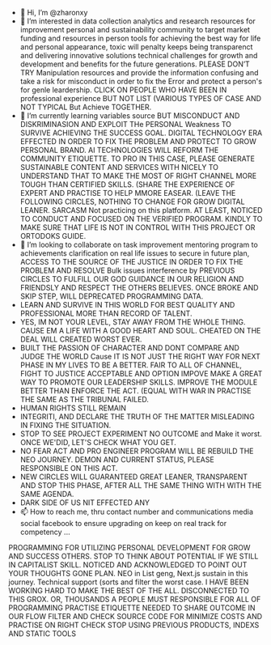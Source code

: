 - 👋 Hi, I’m @zharonxy
- 👀 I’m interested in data collection analytics and research resources for improvement personal and sustainability community to target market funding and resources in person tools for achieving the best way for life and personal appearance, toxic will penalty keeps being transparenct and delivering innovative solutions technical challenges for growth and development and benefits for the future generations. PLEASE DON’T TRY Manipulation resources and provide the information confusing and take a risk for misconduct in order to fix the Error and protect a person's for genle leardership. CLICK ON PEOPLE WHO HAVE BEEN IN professional experience BUT NOT LIST (VARIOUS TYPES OF CASE AND NOT TYPICAL But Achieve TOGETHER. 
- 🌱 I’m currently learning variables source BUT MISCONDUCT AND DISKRIMINASION AND EXPLOIT THe PERSONAL Weakness TO SURVIVE ACHIEVING THE SUCCESS GOAL. DIGITAL TECHNOLOGY ERA EFFECTED IN ORDER TO FIX THE PROBLEM AND PROTECT TO GROW PERSONAL BRAND.  AI TECHNOLOGIES WILL REFORM THE COMMUNITY ETIQUETTE. TO PRO IN THIS CASE, PLEASE GENERATE SUSTAINABLE CONTENT AND SERVICES WITH NICELY TO UNDERSTAND THAT TO MAKE THE MOST OF RIGHT CHANNEL MORE TOUGH THAN CERTIFIED SKILLS. (SHARE THE EXPERIENCE OF EXPERT AND PRACTISE TO HELP MMORE EASEAR. (LEAVE THE FOLLOWING CIRCLES, NOTHING TO CHANGE FOR GROW DIGITAL LEANER. SARCASM Not practicing on this platform. AT LEAST, NOTICED TO CONDUCT AND FOCUSED ON THE VERIFIED PROGRAM. KINDLY TO MAKE SURE THAT LIFE IS NOT IN CONTROL WITH THIS PROJECT OR ORTODOKS GUIDE. 
- 💞️ I’m looking to collaborate on task improvement mentoring program to achievements clarification on real life issues to secure in future plan, ACCESS TO THE SOURCE OF THE JUSTICE IN ORDER TO FIX THE PROBLEM AND RESOLVE Bulk issues interference by PREVIOUS CIRCLES TO FULFILL OUR GOD GUIDANCE IN OUR RELIGION AND FRIENDSLY AND RESPECT THE OTHERS BELIEVES. ONCE BROKE AND SKIP STEP, WILL DEPRECATED PROGRAMMING DATA.
- LEARN AND SURVIVE IN THIS WORLD FOR BEST QUALITY AND PROFESSIONAL MORE THAN RECORD OF TALENT.
- YES, IM NOT YOUR LEVEL, STAY AWAY FROM THE WHOLE THING. CAUSE EM A LIFE WITH A GOOD HEART AND SOUL. CHEATED ON THE DEAL WILL CREATED WORST EVER.
- BUILT THE PASSION OF CHARACTER AND DONT COMPARE AND JUDGE THE WORLD Cause IT IS NOT JUST THE RIGHT WAY FOR NEXT PHASE IN MY LIVES TO BE A BETTER. FAIR TO ALL OF CHANNEL, FIGHT TO JUSTICE ACCEPTABLE AND OPTION IMPOVE MAKE A GREAT WAY TO PROMOTE OUR LEADERSHIP SKILLS. IMPROVE THE MODULE BETTER THAN ENFORCE THE ACT. (EQUAL WITH WAR IN PRACTISE THE SAME AS THE TRIBUNAL FAILED.
- HUMAN RIGHTS STILL REMAIN
- INTEGRITI, AND DECLARE THE TRUTH OF THE MATTER MISLEADING IN FIXING THE SITUATION.
- STOP TO SEE PROJECT EXPERIMENT NO OUTCOME and Make it worst. ONCE WE'DID, LET'S CHECK WHAT YOU GET.
- NO FEAR ACT AND PRO ENGINEER PROGRAM WILL BE REBUILD THE NEO JOURNEY. DEMON AND  CURRENT STATUS, PLEASE RESPONSIBLE ON THIS ACT.
- NEW CIRCLES WILL GUARANTEED GREAT LEANER, TRANSPARENT AND STOP THIS PHASE, AFTER ALL THE SAME THING WITH WITH THE SAME AGENDA. 
- DARK SIDE OF US NIT EFFECTED ANY 
- 📫 How to reach me, thru contact number and communications media social facebook to ensure upgrading on keep on real track for competency ...

<!---
zharonxy/zharonxy is a ✨ special ✨ repository because its `README.md` (this file) appears on your GitHub profile AND COLLAB NEW CIRCLES DONT LINK THE OLD GEN, BRAVE OURSELVES 
You can click the Preview link to take a look next great clan. 
--->
PROGRAMMING FOR UTILIZING PERSONAL DEVELOPMENT FOR GROW AND SUCCESS OTHERS. STOP TO THINK ABOUT POTENTIAL IF WE STILL IN CAPITALIST SKILL. 
NOTICED AND ACKNOWLEDGED TO POINT OUT YOUR THOUGHTS GONE PLAN. 
NEO in List geng, Next.js sustain in this journey. 
Technical support (sorts and filter the worst case. I HAVE BEEN WORKING HARD TO MAKE THE BEST OF THE ALL. 
DISCONNECTED TO THIS GROX. 
OR, THOUSANDS A PEOPLE MUST RESPONSIBLE FOR ALL OF     
PROGRAMMING PRACTISE ETIQUETTE NEEDED TO SHARE OUTCOME IN OUR FLOW
FILTER AND CHECK SOURCE CODE FOR MINIMIZE COSTS AND PRACTISE ON RIGHT CHECK 
STOP USING PREVIOUS PRODUCTS, INDEXS AND STATIC TOOLS 
